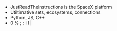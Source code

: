 -  JustReadTheInstructions is the SpaceX platform
-  Utiltimative sets, ecosystems, connections
-  Python, JS, C++
-  0 % ; : i I |

<!---
Arlan-JustReadTheInstructions/Arlan-JustReadTheInstructions is a ✨ special ✨ repository because its `README.md` (this file) appears on your GitHub profile.
You can click the Preview link to take a look at your changes.
--->
